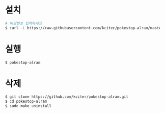 # 설치
```sh
# 비밀번호 입력하세요 
$ curl -L https://raw.githubusercontent.com/kciter/pokestop-alram/master/installer.sh | sudo sh
```

# 실행
```sh
$ pokestop-alram
```

# 삭제
```sh
$ git clone https://github.com/kciter/pokestop-alram.git
$ cd pokestop-alram
$ sudo make uninstall
```
